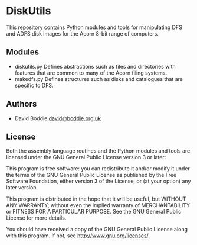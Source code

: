 # DiskUtils

This repository contains Python modules and tools for manipulating DFS and
ADFS disk images for the Acorn 8-bit range of computers.

## Modules

* diskutils.py
  Defines abstractions such as files and directories with features that are
  common to many of the Acorn filing systems.
* makedfs.py
  Defines structures such as disks and catalogues that are specific to DFS.

## Authors

* David Boddie <david@boddie.org.uk>

## License

Both the assembly language routines and the Python modules and tools are
licensed under the GNU General Public License version 3 or later:

  This program is free software: you can redistribute it and/or modify
  it under the terms of the GNU General Public License as published by
  the Free Software Foundation, either version 3 of the License, or
  (at your option) any later version.

  This program is distributed in the hope that it will be useful,
  but WITHOUT ANY WARRANTY; without even the implied warranty of
  MERCHANTABILITY or FITNESS FOR A PARTICULAR PURPOSE.  See the
  GNU General Public License for more details.

  You should have received a copy of the GNU General Public License
  along with this program.  If not, see <http://www.gnu.org/licenses/>.


